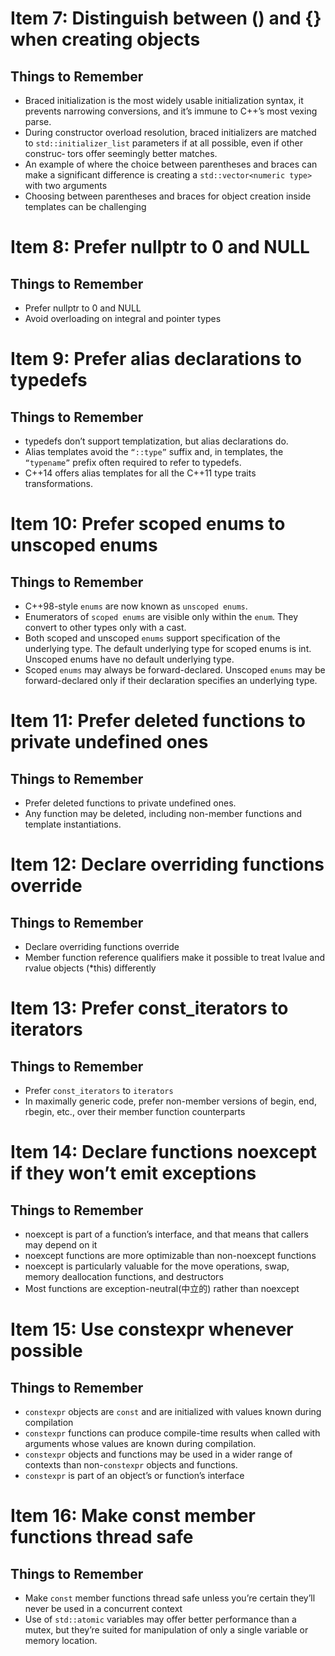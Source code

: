 # Item 7: Distinguish between () and {} when creating objects
## Things to Remember
* Braced initialization is the most widely usable initialization syntax, it prevents
narrowing conversions, and it’s immune to C++’s most vexing parse.
* During constructor overload resolution, braced initializers are matched to
`std::initializer_list` parameters if at all possible, even if other construc‐
tors offer seemingly better matches.
* An example of where the choice between parentheses and braces can make a
significant difference is creating a `std::vector<numeric type>` with two
arguments
* Choosing between parentheses and braces for object creation inside templates
can be challenging

# Item 8: Prefer nullptr to 0 and NULL
## Things to Remember
* Prefer nullptr to 0 and NULL
* Avoid overloading on integral and pointer types

# Item 9: Prefer alias declarations to typedefs
## Things to Remember
* typedefs don’t support templatization, but alias declarations do.
* Alias templates avoid the `“::type”` suffix and, in templates, the `“typename”` prefix often required to refer to typedefs.
* C++14 offers alias templates for all the C++11 type traits transformations.

# Item 10: Prefer scoped enums to unscoped enums
## Things to Remember
* C++98-style `enums` are now known as `unscoped enums`.
* Enumerators of `scoped enums` are visible only within the `enum`. They convert
to other types only with a cast.
* Both scoped and unscoped `enums` support specification of the underlying type.
The default underlying type for scoped enums is int. Unscoped enums have no
default underlying type.
* Scoped `enums` may always be forward-declared. Unscoped `enums` may be
forward-declared only if their declaration specifies an underlying type.

# Item 11: Prefer deleted functions to private undefined ones
## Things to Remember
* Prefer deleted functions to private undefined ones.
* Any function may be deleted, including non-member functions and template
instantiations.

# Item 12: Declare overriding functions override
## Things to Remember
* Declare overriding functions override
* Member function reference qualifiers make it possible to treat lvalue and
rvalue objects (*this) differently

# Item 13: Prefer const_iterators to iterators
## Things to Remember
* Prefer `const_iterators` to `iterators`
* In maximally generic code, prefer non-member versions of begin, end,
rbegin, etc., over their member function counterparts

# Item 14: Declare functions noexcept if they won’t emit exceptions
## Things to Remember
* noexcept is part of a function’s interface, and that means that callers may
depend on it
* noexcept functions are more optimizable than non-noexcept functions
* noexcept is particularly valuable for the move operations, swap, memory
deallocation functions, and destructors
* Most functions are exception-neutral(中立的) rather than noexcept

# Item 15: Use constexpr whenever possible
## Things to Remember
* `constexpr` objects are `const` and are initialized with values known during
compilation
* `constexpr` functions can produce compile-time results when called with
arguments whose values are known during compilation.
* `constexpr` objects and functions may be used in a wider range of contexts
than non-`constexpr` objects and functions.
* `constexpr` is part of an object’s or function’s interface

# Item 16: Make const member functions thread safe
## Things to Remember
* Make `const` member functions thread safe unless you’re certain they’ll never
be used in a concurrent context
* Use of `std::atomic` variables may offer better performance than a mutex, but
they’re suited for manipulation of only a single variable or memory location.